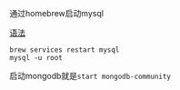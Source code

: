 通过homebrew启动mysql

[语法](https://github.com/jaywcjlove/mysql-tutorial/blob/master/docs/21-minutes-MySQL-basic-entry.md#%E7%99%BB%E5%BD%95mysql)

```shell
brew services restart mysql
mysql -u root
```

启动mongodb就是`start mongodb-community`